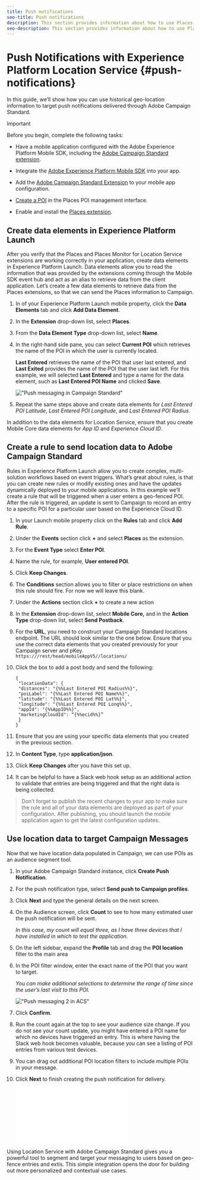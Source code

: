 ```yaml
---
title: Push notifications
seo-title: Push notifications
description: This section provides information about how to use Places with push notifications in Campaign Standard.
seo-description: This section provides information about how to use Places with push notifications in Campaign Standard. 
---
```


# Push Notifications with Experience Platform Location Service {#push-notifications}

In this guide, we’ll show how you can use historical geo-location information to target push notifications delivered through Adobe Campaign Standard. 

>[!IMPORTANT]
>
>Before you begin, complete the following tasks:
>
>* Have a mobile application configured with the Adobe Experience Platform Mobile SDK, including the [Adobe Campaign Standard extension](https://aep-sdks.gitbook.io/docs/using-mobile-extensions/adobe-campaign-standard). 
>
>* Integrate the [Adobe Experience Platform Mobile SDK](https://aep-sdks.gitbook.io/docs/getting-started/get-the-sdk) into your app.
>* Add the [Adobe Campaign Standard Extension](https://aep-sdks.gitbook.io/docs/using-mobile-extensions/adobe-campaign-standard) to your mobile app configuration.
>
>* [Create a POI](/help/poi-mgmt-ui/create-a-poi-ui.md) in the Places POI management interface.
>
>* Enable and install the [Places extension](/help/places-ext-aep-sdks/places-extension/places-extension.md).


## Create data elements in Experience Platform Launch

After you verify that the Places and Places Monitor for Location Service extensions are working correctly in your application, create data elements in Experience Platform Launch. Data elements allow you to read the information that was provided by the extensions coming through the Mobile SDK event hub and act as an alias to retrieve data from the client application. Let’s create a few data elements to retrieve data from the Places extensions, so that we can send the Places information to Campaign.

1. In of your Experience Platform Launch mobile property, click the **Data Elements** tab and click **Add Data Element**.
2. In the **Extension** drop-down list, select **Places**.
3. From the **Data Element Type** drop-down list, select **Name**.
4. In the right-hand side pane, you can select **Current POI** which retrieves the name of the POI in which the user is currently located.

   **Last Entered** retrieves the name of the POI that user last entered, and **Last Exited** provides the name of the POI that the user last left. For this example, we will selected **Last Entered** and type a name for the data element, such as **Last Entered POI Name** and clicked **Save**.

   !["Push messaging in Campaign Standard"](assets/ACS_Push1.png )


5. Repeat the same steps above and create data elements for _Last Entered POI Latitude_, _Last Entered POI Longitude_, and _Last Entered POI Radius_.

In addition to the data elements for Location Service, ensure that you create Mobile Core data elements for _App ID_ and _Experience Cloud ID_.

## Create a rule to send location data to Adobe Campaign Standard

Rules in Experience Platform Launch allow you to create complex, multi-solution workflows based on event triggers. What’s great about rules, is that you can create new rules or modify existing ones and have the updates dynamically deployed to your mobile applications. In this example we’ll create a rule that will be triggered when a user enters a geo-fenced POI. After the rule is triggered, an update is sent to Campaign to record an entry to a specific POI for a particular user based on the Experience Cloud ID.

1. In your Launch mobile property click on the **Rules** tab and click **Add Rule**.
2. Under the **Events** section click **+** and select **Places** as the extension.
3. For the **Event Type** select **Enter POI**.
4. Name the rule, for example, **User entered POI**.
5. Click **Keep Changes**.
6. The **Conditions** section allows you to filter or place restrictions on when this rule should fire.  For now we will leave this blank.
7. Under the **Actions** section click **+** to create a new action
8. In the **Extension** drop-down list, select **Mobile Core,** and in the **Action Type** drop-down list, select **Send Postback**.
9. For the **URL**, you need to construct your Campaign Standard locations endpoint.  The URL should look similar to the one below. Ensure that you use the correct data elements that you created previously for your Campaign server and pKey. `https:///rest/head/mobileAppV5//locations/`
10. Click the box to add a post body and send the following:

    ```
    {
     "locationData": {
     "distances": "{%%Last Entered POI Radius%%}",
     "poiLabel": "{%%Last Entered POI Name%%}",
     "latitude": "{%%Last Entered POI Lat%%}",
     "longitude": "{%%Last Entered POI Long%%}",
     "appId": "{%%AppID%%}",
     "marketingCloudId": “{%%ecid%%}”
     }
    }
    ```

11. Ensure that you are using your specific data elements that you created in the previous section.
12. In **Content Type**, type **application/json**.
13. Click **Keep Changes** after you have this set up.
14. It can be helpful to have a Slack web hook setup as an additional action to validate that entries are being triggered and that the right data is being collected.


>Don’t forget to publish the recent changes to your app to make sure the rule and all of your data elements are deployed as part of your configuration. After publishing, you should launch the mobile application again to get the latest configuration updates.

## Use location data to target Campaign Messages

Now that we have location data populated in Campaign, we can use POIs as an audience segment tool.

1. In your Adobe Campaign Standard instance, click **Create Push Notification**.
2. For the push notification type, select  **Send push to Campaign profiles**.
3. Click **Next** and type the general details on the next screen.
4. On the Audience screen, click **Count** to see to how many estimated user the push notification will be sent.

    *In this case, my count will equal three, as I have three devices that I have installed in which to test the application.*

5. On the left sidebar, expand the **Profile** tab and drag the **POI location** filter to the main area
6. In the POI filter window, enter the exact name of the POI that you want to target.

    *You can make additional selections to determine the range of time since the user’s last visit to this POI.*

    !["Push messaging 2 in ACS"](assets/ACS_push2.png )


7. Click **Confirm**.
8. Run the count again at the top to see your audience size change.  If you do not see your count update, you might have entered a POI name for which no devices have triggered an entry. This is where having the Slack web hook becomes valuable, because you can see a listing of POI entries from various test devices.
9. You can drag out additional POI location filters to include multiple POIs in your message.
10. Click **Next** to finish creating the push notification for delivery.

    !["Push messaging 3 in ACS"](assets/ACS_push3.html )

Using Location Service with Adobe Campaign Standard gives you a powerful tool to segment and target your messaging to users based on geo-fence entries and extis. This simple integration opens the door for building out more personalized and contextual use cases.